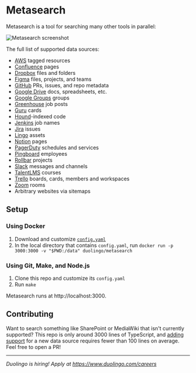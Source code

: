 # Metasearch

Metasearch is a tool for searching many other tools in parallel:

![Metasearch screenshot](.github/screenshot.png)

The full list of supported data sources:

- [AWS](https://aws.amazon.com/) tagged resources
- [Confluence](https://www.atlassian.com/software/confluence) pages
- [Dropbox](https://www.dropbox.com/) files and folders
- [Figma](https://www.figma.com/) files, projects, and teams
- [GitHub](https://github.com/) PRs, issues, and repo metadata
- [Google Drive](https://www.google.com/drive/) docs, spreadsheets, etc.
- [Google Groups](https://groups.google.com/) groups
- [Greenhouse](https://www.greenhouse.io/) job posts
- [Guru](https://www.getguru.com/) cards
- [Hound](https://github.com/hound-search/hound)-indexed code
- [Jenkins](https://www.jenkins.io/) job names
- [Jira](https://www.atlassian.com/software/jira) issues
- [Lingo](https://www.lingoapp.com/) assets
- [Notion](https://www.notion.so/) pages
- [PagerDuty](https://www.pagerduty.com/) schedules and services
- [Pingboard](https://pingboard.com/) employees
- [Rollbar](https://rollbar.com/) projects
- [Slack](https://slack.com/) messages and channels
- [TalentLMS](https://www.talentlms.com/) courses
- [Trello](https://trello.com/en-US) boards, cards, members and workspaces
- [Zoom](https://zoom.us/) rooms
- Arbitrary websites via sitemaps

## Setup

### Using Docker

1. Download and customize [`config.yaml`](https://github.com/duolingo/metasearch/raw/master/config.yaml)
1. In the local directory that contains `config.yaml`, run `docker run -p 3000:3000 -v "$PWD:/data" duolingo/metasearch`

### Using Git, Make, and Node.js

1. Clone this repo and customize its `config.yaml`
1. Run `make`

Metasearch runs at http://localhost:3000.

## Contributing

Want to search something like SharePoint or MediaWiki that isn't currently supported? This repo is only around 3000 lines of TypeScript, and [adding support](https://github.com/duolingo/metasearch/pull/11) for a new data source requires fewer than 100 lines on average. Feel free to open a PR!

---

_Duolingo is hiring! Apply at https://www.duolingo.com/careers_
